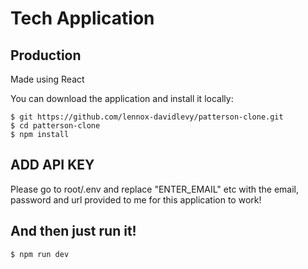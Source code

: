 # Tech Application 
## Production


Made using React

You can download the application and install it locally:

```
$ git https://github.com/lennox-davidlevy/patterson-clone.git
$ cd patterson-clone
$ npm install
```

## ADD API KEY
Please go to root/.env and replace "ENTER_EMAIL" etc with the email, password and url provided to me for this application to work!

## And then just run it!

```
$ npm run dev
```
